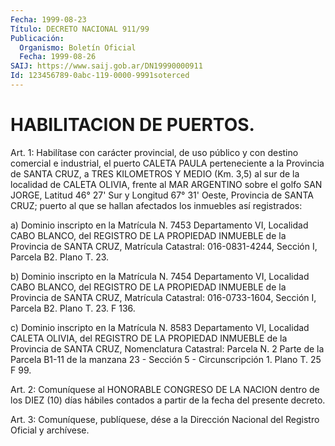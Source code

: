 ```yaml
---
Fecha: 1999-08-23
Título: DECRETO NACIONAL 911/99
Publicación:
  Organismo: Boletín Oficial
  Fecha: 1999-08-26
SAIJ: https://www.saij.gob.ar/DN19990000911
Id: 123456789-0abc-119-0000-9991soterced
---
```

# HABILITACION DE PUERTOS.

<a id="1"></a>
Art. 1: Habilítase con carácter  provincial,  de uso público y con  destino  comercial  e  industrial,  el  puerto  CALETA   PAULA perteneciente  a  la  Provincia de SANTA CRUZ, a TRES KILOMETROS  Y MEDIO (Km. 3,5) al sur  de la localidad de CALETA OLIVIA, frente al MAR ARGENTINO sobre el golfo  SAN  JORGE,  Latitud  46°  27'  Sur y Longitud  67° 31' Oeste, Provincia de SANTA CRUZ; puerto al que  se hallan afectados los inmuebles así registrados:

a) Dominio  inscripto  en  la  Matrícula  N. 7453  Departamento VI, Localidad CABO BLANCO, del REGISTRO DE LA PROPIEDAD  INMUEBLE de la Provincia   de  SANTA  CRUZ,  Matrícula  Catastral:  016-0831-4244, Sección I, Parcela B2. Plano T. 23.

b) Dominio inscripto  en  la  Matrícula  N. 7454  Departamento  VI, Localidad  CABO BLANCO, del REGISTRO DE LA PROPIEDAD INMUEBLE de la Provincia  de   SANTA  CRUZ,  Matrícula  Catastral:  016-0733-1604, Sección I, Parcela B2. Plano T. 23. F 136.

c) Dominio inscripto  en  la  Matrícula  N. 8583  Departamento  VI, Localidad  CALETA  OLIVIA, del REGISTRO DE LA PROPIEDAD INMUEBLE de la Provincia de SANTA  CRUZ, Nomenclatura  Catastral:  Parcela N. 2 Parte de la Parcela B1-11 de la manzana 23 - Sección 5 - Circunscripción 1. Plano T. 25 F 99.

<a id="2"></a>
Art. 2: Comuníquese al HONORABLE CONGRESO DE LA NACION dentro  de los DIEZ  (10)  días  hábiles  contados  a  partir  de la fecha del presente decreto.

<a id="3"></a>
Art. 3: Comuníquese, publíquese, dése a la Dirección Nacional del Registro Oficial y archívese.